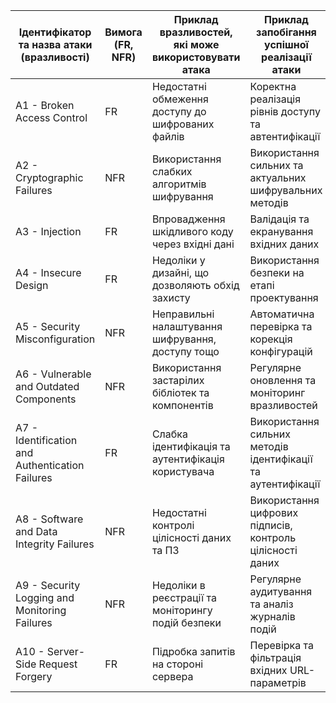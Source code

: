 | Ідентифікатор та назва атаки (вразливості) | Вимога (FR, NFR) | Приклад вразливостей, які може використовувати атака | Приклад запобігання успішної реалізації атаки |
|------------------------|------------------|----------------------------------------|---------------|
| A1 - Broken Access Control | FR | Недостатні обмеження доступу до шифрованих файлів | Коректна реалізація рівнів доступу та автентифікації |
| A2 - Cryptographic Failures | NFR | Використання слабких алгоритмів шифрування | Використання сильних та актуальних шифрувальних методів |
| A3 - Injection | FR | Впровадження шкідливого коду через вхідні дані | Валідація та екранування вхідних даних |
| A4 - Insecure Design | FR | Недоліки у дизайні, що дозволяють обхід захисту | Використання безпеки на етапі проектування |
| A5 - Security Misconfiguration | NFR | Неправильні налаштування шифрування, доступу тощо | Автоматична перевірка та корекція конфігурацій  |
| A6 - Vulnerable and Outdated Components | NFR | Використання застарілих бібліотек та компонентів | Регулярне оновлення та моніторинг вразливостей |
| A7 - Identification and Authentication Failures | FR | Слабка ідентифікація та аутентифікація користувача | Використання сильних методів ідентифікації та аутентифікації |
| A8 - Software and Data Integrity Failures  | NFR | Недостатні контролі цілісності даних та ПЗ | Використання цифрових підписів, контроль цілісності даних |
| A9 - Security Logging and Monitoring Failures  | NFR | Недоліки в реєстрації та моніторингу подій безпеки | Регулярне аудитування та аналіз журналів подій |
| A10 - Server-Side Request Forgery | FR | Підробка запитів на стороні сервера | Перевірка та фільтрація вхідних URL-параметрів |